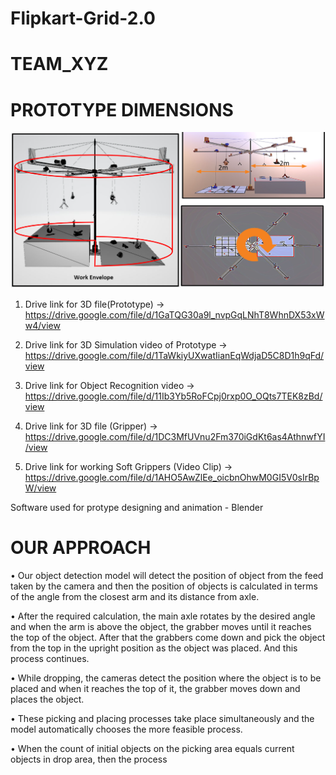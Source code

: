 # Flipkart-Grid-2.0
# TEAM_XYZ
# PROTOTYPE DIMENSIONS
![](fgridprototype.PNG)

1. Drive link for 3D file(Prototype)
-> https://drive.google.com/file/d/1GaTQG30a9l_nvpGqLNhT8WhnDX53xWw4/view

2. Drive link for 3D Simulation video of Prototype 
-> https://drive.google.com/file/d/1TaWkiyUXwatIianEqWdjaD5C8D1h9qFd/view

3. Drive link for Object Recognition video
-> https://drive.google.com/file/d/11Ib3Yb5RoFCpj0rxp0O_OQts7TEK8zBd/view

4. Drive link for 3D file (Gripper)
-> https://drive.google.com/file/d/1DC3MfUVnu2Fm370iGdKt6as4AthnwfYI/view

5. Drive link for working Soft Grippers (Video Clip) 
-> https://drive.google.com/file/d/1AHO5AwZlEe_oicbnOhwM0GI5V0sIrBpW/view

Software used for protype designing and animation - Blender

# OUR APPROACH
• Our object detection model will detect the position of object from the feed taken by the camera and then the
position of objects is calculated in terms of the angle from the closest arm and its distance from axle.

• After the required calculation, the main axle rotates by the desired angle and when the arm is above the
object, the grabber moves until it reaches the top of the object. After that the grabbers come down and pick
the object from the top in the upright position as the object was placed. And this process continues.

• While dropping, the cameras detect the position where the object is to be placed and when it reaches the top
of it, the grabber moves down and places the object.

• These picking and placing processes take place simultaneously and the model automatically chooses the
more feasible process.

• When the count of initial objects on the picking area equals current objects in drop area, then the process
